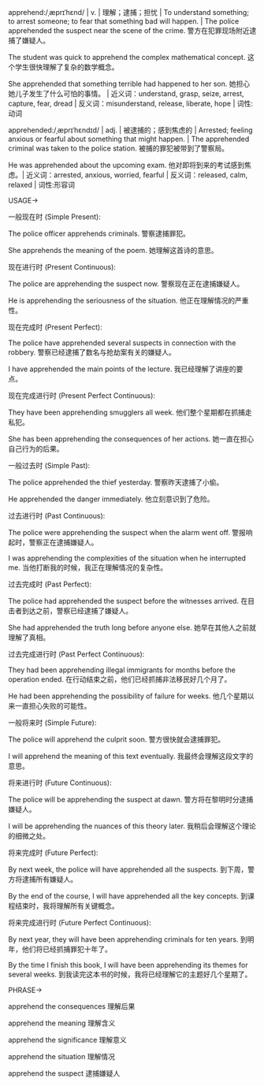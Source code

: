 apprehend:/ˌæprɪˈhɛnd/ | v. | 理解；逮捕；担忧 | To understand something; to arrest someone; to fear that something bad will happen. |  The police apprehended the suspect near the scene of the crime. 警方在犯罪现场附近逮捕了嫌疑人。

The student was quick to apprehend the complex mathematical concept.  这个学生很快理解了复杂的数学概念。

She apprehended that something terrible had happened to her son. 她担心她儿子发生了什么可怕的事情。 | 近义词：understand, grasp, seize, arrest, capture, fear, dread | 反义词：misunderstand, release, liberate, hope | 词性:动词

apprehended:/ˌæprɪˈhɛndɪd/ | adj. |  被逮捕的；感到焦虑的 | Arrested; feeling anxious or fearful about something that might happen. | The apprehended criminal was taken to the police station. 被捕的罪犯被带到了警察局。

He was apprehended about the upcoming exam. 他对即将到来的考试感到焦虑。| 近义词：arrested, anxious, worried, fearful | 反义词：released, calm, relaxed | 词性:形容词


USAGE->

一般现在时 (Simple Present):

The police officer apprehends criminals. 警察逮捕罪犯。

She apprehends the meaning of the poem. 她理解这首诗的意思。


现在进行时 (Present Continuous):

The police are apprehending the suspect now. 警察现在正在逮捕嫌疑人。

He is apprehending the seriousness of the situation. 他正在理解情况的严重性。


现在完成时 (Present Perfect):

The police have apprehended several suspects in connection with the robbery.  警察已经逮捕了数名与抢劫案有关的嫌疑人。

I have apprehended the main points of the lecture. 我已经理解了讲座的要点。


现在完成进行时 (Present Perfect Continuous):

They have been apprehending smugglers all week. 他们整个星期都在抓捕走私犯。

She has been apprehending the consequences of her actions. 她一直在担心自己行为的后果。


一般过去时 (Simple Past):

The police apprehended the thief yesterday. 警察昨天逮捕了小偷。

He apprehended the danger immediately. 他立刻意识到了危险。


过去进行时 (Past Continuous):

The police were apprehending the suspect when the alarm went off.  警报响起时，警察正在逮捕嫌疑人。

I was apprehending the complexities of the situation when he interrupted me. 当他打断我的时候，我正在理解情况的复杂性。


过去完成时 (Past Perfect):

The police had apprehended the suspect before the witnesses arrived. 在目击者到达之前，警察已经逮捕了嫌疑人。

She had apprehended the truth long before anyone else. 她早在其他人之前就理解了真相。


过去完成进行时 (Past Perfect Continuous):

They had been apprehending illegal immigrants for months before the operation ended. 在行动结束之前，他们已经抓捕非法移民好几个月了。

He had been apprehending the possibility of failure for weeks. 他几个星期以来一直担心失败的可能性。


一般将来时 (Simple Future):

The police will apprehend the culprit soon. 警方很快就会逮捕罪犯。

I will apprehend the meaning of this text eventually. 我最终会理解这段文字的意思。


将来进行时 (Future Continuous):

The police will be apprehending the suspect at dawn. 警方将在黎明时分逮捕嫌疑人。

I will be apprehending the nuances of this theory later. 我稍后会理解这个理论的细微之处。


将来完成时 (Future Perfect):

By next week, the police will have apprehended all the suspects. 到下周，警方将逮捕所有嫌疑人。

By the end of the course, I will have apprehended all the key concepts. 到课程结束时，我将理解所有关键概念。


将来完成进行时 (Future Perfect Continuous):

By next year, they will have been apprehending criminals for ten years. 到明年，他们将已经抓捕罪犯十年了。

By the time I finish this book, I will have been apprehending its themes for several weeks. 到我读完这本书的时候，我将已经理解它的主题好几个星期了。



PHRASE->

apprehend the consequences 理解后果

apprehend the meaning 理解含义

apprehend the significance 理解意义

apprehend the situation 理解情况

apprehend the suspect 逮捕嫌疑人
